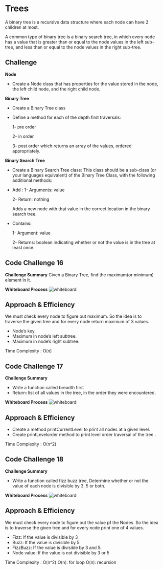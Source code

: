 # Trees
A binary tree is a recursive data structure where each node can have 2 children at most.

A common type of binary tree is a binary search tree, in which every node has a value that is greater than or equal to the node values in the left sub-tree, and less than or equal to the node values in the right sub-tree.

## Challenge
**Node**

* Create a Node class that has properties for the value stored in the node, the left child node, and the right child node.

**Binary Tree**

* Create a Binary Tree class
* Define a method for each of the depth first traversals:
  
  1- pre order

  2- in order

  3- post order which returns an array of the values, ordered appropriately.

**Binary Search Tree**

* Create a Binary Search Tree class: This class should be a sub-class (or your languages equivalent) of the Binary Tree Class, with the following additional methods:

* Add :
  1- Arguments: value
  
  2- Return: nothing

  Adds a new node with that value in the correct location in the binary search tree.

* Contains:

  1- Argument: value

  2- Returns: boolean indicating whether or not the value is in the tree at least once.

## Code Challenge 16

**Challenge Summary**
Given a Binary Tree, find the maximum(or minimum) element in it.

**Whiteboard Process**
![whiteboard](https://am3pap003files.storage.live.com/y4mF6qPXnuC3sa71SNjfbAyxYRwiUkai6K2qgWeqgc5lZHHXHopsk-a_no_LOdMENZlGEZ-VZR1MePcxLIenjr1hPqM-8siPZ8uAWaY7DggTxIdoEgEHsmwIZwgYu2xKq-qFeLZsimFVdZZvo_OUo6vCyphqggk4wC94hLzHnuIwdDBpCk_43kWmmFraGAxkouPPpQG0h6JixtrmQpNvpxrqQ/code%20challenge%2016.png?psid=1&width=1771&height=780)

## Approach & Efficiency

We must check every node to figure out maximum. So the idea is to traverse the given tree and for every node return maximum of 3 values.

* Node’s key.
* Maximum in node’s left subtree.
* Maximum in node’s right subtree.

Time Complexity :  O(n)

## Code Challenge 17

**Challenge Summary**

* Write a function called breadth first
* Return: list of all values in the tree, in the order they were encountered.

**Whiteboard Process**
![whiteboard](https://am3pap003files.storage.live.com/y4mCq1cEAxJyNo_zsqmg4N8KNNuHnROArMarGxWsnW7q2D6O0xmWhg1udkuwWjWoFtYs0KBgYo9ioPFbMnj9Le-G_V9L3LKKkkUtZ5dSlyup3iiiaOrVWoU3EZc-LfymlwyzKXNj6XWrgGBmU7m6NNaNCtkC_Pj33PLmwzVIbwkzgnz1SSJ4gw4MkcwNfyDa9DVgMfy8VbZxIGaFbJQu2Ga7Q/code%20challenge%2017.png?psid=1&width=1331&height=600)

## Approach & Efficiency

* Create a method printCurrentLevel to print all nodes at a given level.
* Create printLevelorder method to print level order traversal of the tree .


Time Complexity :  O(n^2) 

## Code Challenge 18

**Challenge Summary**

* Write a function called fizz buzz tree, Determine whether or not the value of each node is divisible by 3, 5 or both.

**Whiteboard Process**
![whiteboard](https://am3pap003files.storage.live.com/y4mJYON2j570X5cWktYjjWSkZdUuo3tZAYyvX9CA3U4YaQnVoin4cKWlytLdU97LyJ_C_GMIL22EANS9xzHAZtlhxPeqgxwuy7l3FNxeNAGedytYReQ8G0lTQ6RL5ba3JT1-0eNjaTj1wNN0w2plA05OnrM_x0Crk4FQXuBvikZ-ukYeYv8gamcO2-enMR_kfcP_EQxuAovziaqvw4TlN3W9g/code%2018.png?psid=1&width=1421&height=706)
## Approach & Efficiency

We must check every node to figure out the value pf the Nodes. So the idea is to traverse the given tree and for every node print one of 4 values.

* Fizz: If the value is divisible by 3
* Buzz: If the value is divisible by 5
* FizzBuzz: If the value is divisible by 3 and 5.
* Node value: If the value is not divisible by 3 or 5

Time Complexity :  O(n^2)
O(n): for loop
O(n): recursion

